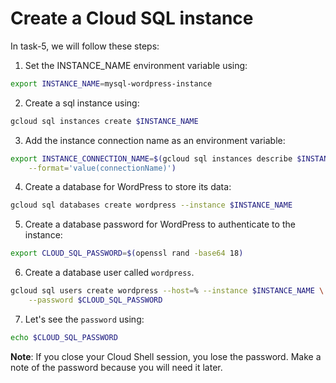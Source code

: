 # Create a Cloud SQL instance

In task-5, we will follow these steps:

1. Set the INSTANCE_NAME environment variable using:
```bash
export INSTANCE_NAME=mysql-wordpress-instance
```
2. Create a sql instance using:
```bash
gcloud sql instances create $INSTANCE_NAME
```
3. Add the instance connection name as an environment variable:
```bash
export INSTANCE_CONNECTION_NAME=$(gcloud sql instances describe $INSTANCE_NAME \
    --format='value(connectionName)')
```
4. Create a database for WordPress to store its data:
```bash
gcloud sql databases create wordpress --instance $INSTANCE_NAME
```
5. Create a database password for WordPress to authenticate to the instance:
```bash
export CLOUD_SQL_PASSWORD=$(openssl rand -base64 18)
```
6. Create a database user called `wordpress`.
```bash
gcloud sql users create wordpress --host=% --instance $INSTANCE_NAME \
    --password $CLOUD_SQL_PASSWORD
```
7. Let's see the `password` using:
```bash
echo $CLOUD_SQL_PASSWORD
```
**Note**:
If you close your Cloud Shell session, you lose the password. Make a note of the password because you will need it later.
